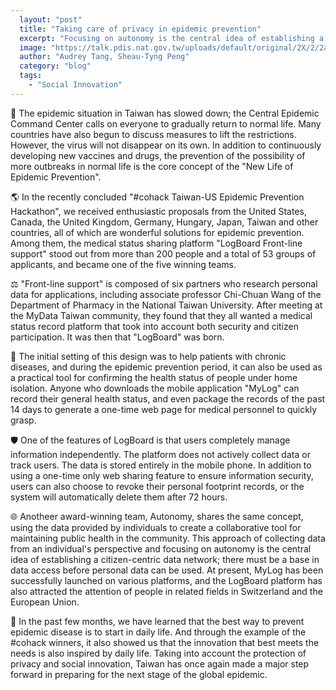 ```yaml
---
  layout: "post"
  title: "Taking care of privacy in epidemic prevention"
  excerpt: "Focusing on autonomy is the central idea of establishing a citizen-centric data network."
  image: "https://talk.pdis.nat.gov.tw/uploads/default/original/2X/2/2aa1ad934a56a1dda2c8959b6104eb568e456b30.jpeg"
  author: "Audrey Tang, Sheau-Tyng Peng"
  category: "blog"
  tags: 
    - "Social Innovation"
---
```


💊 The epidemic situation in Taiwan has slowed down; the Central Epidemic Command Center calls on everyone to gradually return to normal life. Many countries have also begun to discuss measures to lift the restrictions. However, the virus will not disappear on its own. In addition to continuously developing new vaccines and drugs, the prevention of the possibility of more outbreaks in normal life is the core concept of the "New Life of Epidemic Prevention".

🌎 In the recently concluded "#cohack Taiwan-US Epidemic Prevention Hackathon", we received enthusiastic proposals from the United States, Canada, the United Kingdom, Germany, Hungary, Japan, Taiwan and other countries, all of which are wonderful solutions for epidemic prevention. Among them, the medical status sharing platform "LogBoard Front-line support" stood out from more than 200 people and a total of 53 groups of applicants, and became one of the five winning teams.

⚖️ "Front-line support" is composed of six partners who research personal data for applications, including associate professor Chi-Chuan Wang of the Department of Pharmacy in the National Taiwan University. After meeting at the MyData Taiwan community, they found that they all wanted a medical status record platform that took into account both security and citizen participation. It was then that "LogBoard" was born.

📲 The initial setting of this design was to help patients with chronic diseases, and during the epidemic prevention period, it can also be used as a practical tool for confirming the health status of people under home isolation. Anyone who downloads the mobile application "MyLog" can record their general health status, and even package the records of the past 14 days to generate a one-time web page for medical personnel to quickly grasp.

🛡️ One of the features of LogBoard is that users completely manage information independently. The platform does not actively collect data or track users. The data is stored entirely in the mobile phone. In addition to using a one-time only web sharing feature to ensure information security, users can also choose to revoke their personal footprint records, or the system will automatically delete them after 72 hours.

🌐 Anotheer award-winning team, Autonomy, shares the same concept, using the data provided by individuals to create a collaborative tool for maintaining public health in the community. This approach of collecting data from an individual's perspective and focusing on autonomy is the central idea of establishing a citizen-centric data network; there must be a base in data access before personal data can be used. At present, MyLog has been successfully launched on various platforms, and the LogBoard platform has also attracted the attention of people in related fields in Switzerland and the European Union.

💝 In the past few months, we have learned that the best way to prevent epidemic disease is to start in daily life. And through the example of the #cohack winners, it also showed us that the innovation that best meets the needs is also inspired by daily life. Taking into account the protection of privacy and social innovation, Taiwan has once again made a major step forward in preparing for the next stage of the global epidemic.
